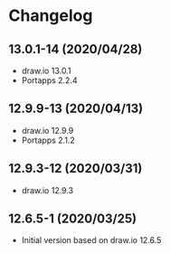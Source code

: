 # Changelog

## 13.0.1-14 (2020/04/28)

* draw.io 13.0.1
* Portapps 2.2.4

## 12.9.9-13 (2020/04/13)

* draw.io 12.9.9
* Portapps 2.1.2

## 12.9.3-12 (2020/03/31)

* draw.io 12.9.3

## 12.6.5-1 (2020/03/25)

* Initial version based on draw.io 12.6.5
